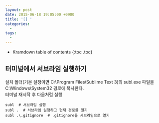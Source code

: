 ```yaml
---
layout: post
date: 2015-06-18 19:05:00 +0900
title: '[] '
categories:
  -
tags:
  -
---
```


* Kramdown table of contents
{:toc .toc}

## 터미널에서 서브라임 실행하기



설치 폴더(기본 설정이면 C:\Program Files\Sublime Text 3)의 subl.exe 파일을 C:\Windows\System32 경로에 복사한다.  
터미널 재시작 후 다음처럼 실행


```
subl  # 서브라임 실행
subl .  # 서브라임 실행하고 현재 경로를 열기
subl .\.gitignore  # .gitignore를 서브라임으로 열기
```
